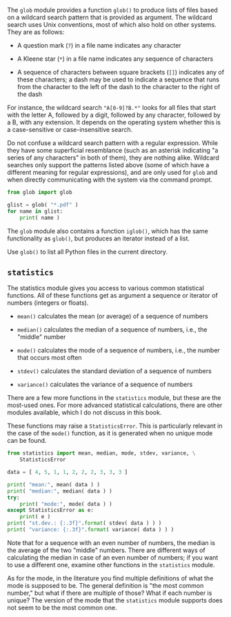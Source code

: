 The `glob` module provides a function `glob()` to produce lists of files
based on a wildcard search pattern that is provided as argument. The
wildcard search uses Unix conventions, most of which also hold on other
systems. They are as follows:

-   A question mark (`?`) in a file name indicates any character

-   A Kleene star (`*`) in a file name indicates any sequence of
    characters

-   A sequence of characters between square brackets (`[]`) indicates
    any of these characters; a dash may be used to indicate a sequence
    that runs from the character to the left of the dash to the
    character to the right of the dash

For instance, the wildcard search `"A[0-9]?B.*"` looks for all files
that start with the letter A, followed by a digit, followed by any
character, followed by a B, with any extension. It depends on the
operating system whether this is a case-sensitive or case-insensitive
search.

Do not confuse a wildcard search pattern with a regular expression.
While they have some superficial resemblance (such as an asterisk
indicating "a series of any characters" in both of them), they are
nothing alike. Wildcard searches only support the patterns listed above
(some of which have a different meaning for regular expressions), and
are only used for `glob` and when directly communicating with the system
via the command prompt.

```python
from glob import glob

glist = glob( "*.pdf" )
for name in glist:
    print( name )
```

The `glob` module also contains a function `iglob()`, which has the same
functionality as `glob()`, but produces an iterator instead of a list.

Use `glob()` to list all Python files in the current directory.

## `statistics`

The statistics module gives you access to various common statistical
functions. All of these functions get as argument a sequence or iterator
of numbers (integers or floats).

-   `mean()` calculates the mean (or average) of a sequence of numbers

-   `median()` calculates the median of a sequence of numbers, i.e., the
    "middle" number

-   `mode()` calculates the mode of a sequence of numbers, i.e., the
    number that occurs most often

-   `stdev()` calculates the standard deviation of a sequence of numbers

-   `variance()` calculates the variance of a sequence of numbers

There are a few more functions in the `statistics` module, but these are
the most-used ones. For more advanced statistical calculations, there
are other modules available, which I do not discuss in this book.

These functions may raise a `StatisticsError`. This is particularly
relevant in the case of the `mode()` function, as it is generated when
no unique mode can be found.

```python
from statistics import mean, median, mode, stdev, variance, \
    StatisticsError

data = [ 4, 5, 1, 1, 2, 2, 2, 3, 3, 3 ]

print( "mean:", mean( data ) )
print( "median:", median( data ) )
try:
    print( "mode:", mode( data ) )
except StatisticsError as e:
    print( e )
print( "st.dev.: {:.3f}".format( stdev( data ) ) )
print( "variance: {:.3f}".format( variance( data ) ) )
```

Note that for a sequence with an even number of numbers, the median is
the average of the two "middle" numbers. There are different ways of
calculating the median in case of an even number of numbers; if you want
to use a different one, examine other functions in the `statistics`
module.

As for the mode, in the literature you find multiple definitions of what
the mode is supposed to be. The general definition is "the most common
number," but what if there are multiple of those? What if each number is
unique? The version of the mode that the `statistics` module supports
does not seem to be the most common one.
